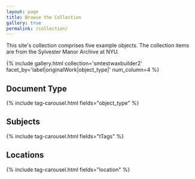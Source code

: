 ```yaml
---
layout: page
title: Browse the Collection
gallery: true
permalink: /collection/
---
```

This site's collection comprises five example objects. The collection items are from the Sylvester Manor Archive at NYU.

{% include gallery.html collection='smtestwaxbuilder2' facet_by='label|originalWork|object_type|' num_column=4 %}

## Document Type
{% include tag-carousel.html fields="object_type" %}

## Subjects
{% include tag-carousel.html fields="tTags" %}

## Locations
{% include tag-carousel.html fields="location" %}
